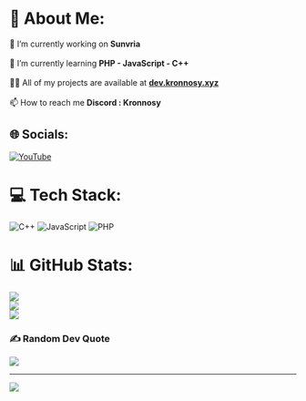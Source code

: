 # 💫 About Me:
🔭 I’m currently working on **Sunvria**<br><br>🌱 I’m currently learning **PHP - JavaScript - C++**<br><br>👨‍💻 All of my projects are available at **<a href="url">dev.kronnosy.xyz</a>**<br><br>📫 How to reach me **Discord : Kronnosy**


## 🌐 Socials:
[![YouTube](https://img.shields.io/badge/YouTube-%23FF0000.svg?logo=YouTube&logoColor=white)](https://youtube.com/@UCDAePk0BJFI9F9iuxndwcxQ) 

# 💻 Tech Stack:
![C++](https://img.shields.io/badge/c++-%2300599C.svg?style=for-the-badge&logo=c%2B%2B&logoColor=white) ![JavaScript](https://img.shields.io/badge/javascript-%23323330.svg?style=for-the-badge&logo=javascript&logoColor=%23F7DF1E) ![PHP](https://img.shields.io/badge/php-%23777BB4.svg?style=for-the-badge&logo=php&logoColor=white)
# 📊 GitHub Stats:
![](https://github-readme-stats.vercel.app/api?username=Kronnosy&theme=dark&hide_border=false&include_all_commits=true&count_private=true)<br/>
![](https://github-readme-streak-stats.herokuapp.com/?user=Kronnosy&theme=dark&hide_border=false)<br/>
![](https://github-readme-stats.vercel.app/api/top-langs/?username=Kronnosy&theme=dark&hide_border=false&include_all_commits=true&count_private=true&layout=compact)

### ✍️ Random Dev Quote
![](https://quotes-github-readme.vercel.app/api?type=horizontal&theme=radical)

---
[![](https://visitcount.itsvg.in/api?id=Kronnosy&icon=0&color=12)](https://visitcount.itsvg.in)
